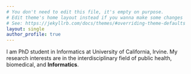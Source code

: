 ```yaml
---
# You don't need to edit this file, it's empty on purpose.
# Edit theme's home layout instead if you wanna make some changes
# See: https://jekyllrb.com/docs/themes/#overriding-theme-defaults
layout: single
author_profile: true
---
```


I am PhD student in Informatics at University of California, Irvine. My research interests are in the interdisciplinary field of public health, biomedical,
and **Informatics**.
